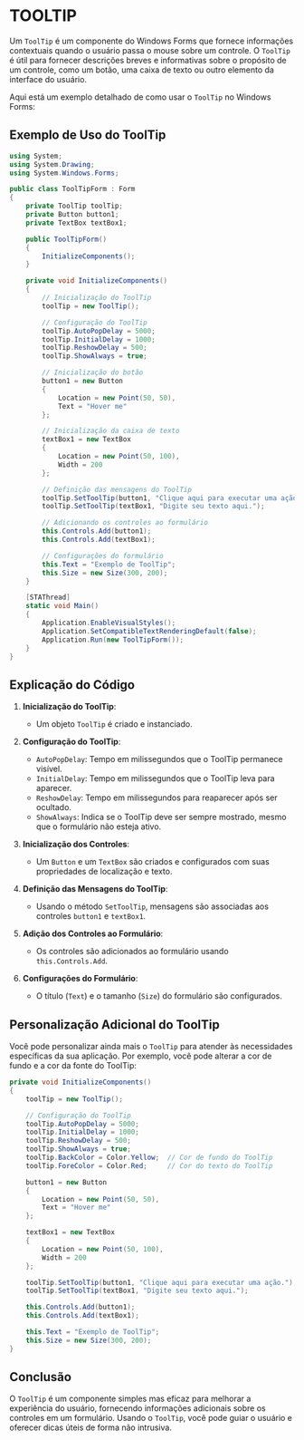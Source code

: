 # TOOLTIP
Um `ToolTip` é um componente do Windows Forms que fornece informações contextuais quando o usuário passa o mouse sobre um controle. O `ToolTip` é útil para fornecer descrições breves e informativas sobre o propósito de um controle, como um botão, uma caixa de texto ou outro elemento da interface do usuário.

Aqui está um exemplo detalhado de como usar o `ToolTip` no Windows Forms:

## Exemplo de Uso do ToolTip
```csharp
using System;
using System.Drawing;
using System.Windows.Forms;

public class ToolTipForm : Form
{
    private ToolTip toolTip;
    private Button button1;
    private TextBox textBox1;

    public ToolTipForm()
    {
        InitializeComponents();
    }

    private void InitializeComponents()
    {
        // Inicialização do ToolTip
        toolTip = new ToolTip();

        // Configuração do ToolTip
        toolTip.AutoPopDelay = 5000;
        toolTip.InitialDelay = 1000;
        toolTip.ReshowDelay = 500;
        toolTip.ShowAlways = true;

        // Inicialização do botão
        button1 = new Button
        {
            Location = new Point(50, 50),
            Text = "Hover me"
        };

        // Inicialização da caixa de texto
        textBox1 = new TextBox
        {
            Location = new Point(50, 100),
            Width = 200
        };

        // Definição das mensagens do ToolTip
        toolTip.SetToolTip(button1, "Clique aqui para executar uma ação.");
        toolTip.SetToolTip(textBox1, "Digite seu texto aqui.");

        // Adicionando os controles ao formulário
        this.Controls.Add(button1);
        this.Controls.Add(textBox1);

        // Configurações do formulário
        this.Text = "Exemplo de ToolTip";
        this.Size = new Size(300, 200);
    }

    [STAThread]
    static void Main()
    {
        Application.EnableVisualStyles();
        Application.SetCompatibleTextRenderingDefault(false);
        Application.Run(new ToolTipForm());
    }
}
```

## Explicação do Código
1. **Inicialização do ToolTip**:
    - Um objeto `ToolTip` é criado e instanciado.

2. **Configuração do ToolTip**:
    - `AutoPopDelay`: Tempo em milissegundos que o ToolTip permanece visível.
    - `InitialDelay`: Tempo em milissegundos que o ToolTip leva para aparecer.
    - `ReshowDelay`: Tempo em milissegundos para reaparecer após ser ocultado.
    - `ShowAlways`: Indica se o ToolTip deve ser sempre mostrado, mesmo que o formulário não esteja ativo.

3. **Inicialização dos Controles**:
    - Um `Button` e um `TextBox` são criados e configurados com suas propriedades de localização e texto.

4. **Definição das Mensagens do ToolTip**:
    - Usando o método `SetToolTip`, mensagens são associadas aos controles `button1` e `textBox1`.

5. **Adição dos Controles ao Formulário**:
    - Os controles são adicionados ao formulário usando `this.Controls.Add`.

6. **Configurações do Formulário**:
    - O título (`Text`) e o tamanho (`Size`) do formulário são configurados.

## Personalização Adicional do ToolTip
Você pode personalizar ainda mais o `ToolTip` para atender às necessidades específicas da sua aplicação. Por exemplo, você pode alterar a cor de fundo e a cor da fonte do ToolTip:

```csharp
private void InitializeComponents()
{
    toolTip = new ToolTip();

    // Configuração do ToolTip
    toolTip.AutoPopDelay = 5000;
    toolTip.InitialDelay = 1000;
    toolTip.ReshowDelay = 500;
    toolTip.ShowAlways = true;
    toolTip.BackColor = Color.Yellow;  // Cor de fundo do ToolTip
    toolTip.ForeColor = Color.Red;     // Cor do texto do ToolTip

    button1 = new Button
    {
        Location = new Point(50, 50),
        Text = "Hover me"
    };

    textBox1 = new TextBox
    {
        Location = new Point(50, 100),
        Width = 200
    };

    toolTip.SetToolTip(button1, "Clique aqui para executar uma ação.");
    toolTip.SetToolTip(textBox1, "Digite seu texto aqui.");

    this.Controls.Add(button1);
    this.Controls.Add(textBox1);

    this.Text = "Exemplo de ToolTip";
    this.Size = new Size(300, 200);
}
```

## Conclusão
O `ToolTip` é um componente simples mas eficaz para melhorar a experiência do usuário, fornecendo informações adicionais sobre os controles em um formulário. Usando o `ToolTip`, você pode guiar o usuário e oferecer dicas úteis de forma não intrusiva.